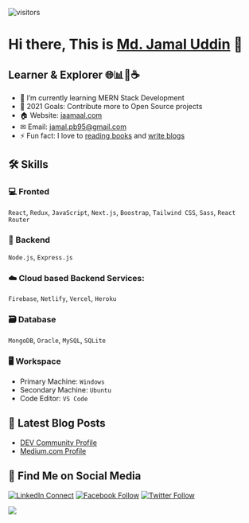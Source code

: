 ![visitors](https://visitor-badge.laobi.icu/badge?page_id=jaamaal95)

# Hi there, This is [Md. Jamal Uddin](https://jaamaal.com) 👋

## Learner & Explorer 🌐📊📱☕️

- 🌱 I’m currently learning MERN Stack Development
- 🥅 2021 Goals: Contribute more to Open Source projects
- 🏠 Website: [jaamaal.com](https://jaamaal.com/)
- ✉ Email: [jamal.pb95@gmail.com](mailto:jamal.pb95@gmail.com)
- ⚡ Fun fact: I love to [reading books](https://goodreads.com/jaamaal) and [write blogs](#-latest-blog-posts)

## 🛠️ Skills

### 💻 Fronted
`React`, `Redux`, `JavaScript`, `Next.js`, `Boostrap`, `Tailwind CSS`, `Sass`, `React Router`

### 🧮 Backend
`Node.js`, `Express.js`

### ☁️ Cloud based Backend Services:
`Firebase`, `Netlify`, `Vercel`, `Heroku`

### 🗃️ Database
`MongoDB`, `Oracle`, `MySQL`, `SQLite`

### 🖥️ Workspace
- Primary Machine: `Windows`
- Secondary Machine: `Ubuntu`
- Code Editor: `VS Code`

## 📕 Latest Blog Posts

- [DEV Community Profile](https://dev.to/jaamaal95)
- [Medium.com Profile](https://jaamaal95.medium.com)

## 🔄 Find Me on Social Media

[![LinkedIn Connect](https://img.shields.io/badge/%20-Connect-black?color=14171A&labelColor=212121&logo=linkedin&logoColor=fffff0)](https://www.linkedin.com/in/jaamaal/)
[![Facebook Follow](https://img.shields.io/badge/%20-Connect-black?color=14171A&labelColor=1976d2&logo=facebook&logoColor=ffffff)](https://www.facebook.com/jaamaal95/)
[![Twitter Follow](https://img.shields.io/twitter/follow/jaamaal95?label=Follow&style=social)](https://twitter.com/jaamaal95)


<img src="https://github-readme-stats.vercel.app/api?username=jaamaal95&count_private=true&include_all_commits=true&show_icons=true&theme=gotham&line_height=27&hide_border=true">
